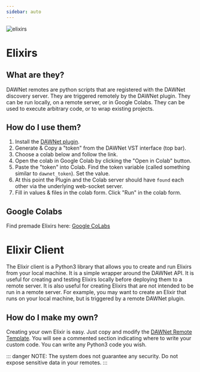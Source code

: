 ```yaml
---
sidebar: auto
---
```


![elixirs](/sas_elixir.png)

# Elixirs

## What are they?
DAWNet remotes are python scripts that are registered with the DAWNet discovery server.  They are triggered remotely by the DAWNet plugin.  They can be run locally, on a remote server, or in Google Colabs.  They can be used to execute arbitrary code, or to wrap existing projects. 

## How do I use them?

1. Install the [DAWNet plugin](/getting-started/#installation).
2. Generate & Copy a "token" from the DAWNet VST interface (top bar).
3. Choose a colab below and follow the link. 
4. Open the colab in Google Colab by clicking the "Open in Colab" button.
5. Paste the "token" into Colab.  Find the token variable (called something similar to `dawnet_token`).  Set the value.
6. At this point the Plugin and the Colab server should have `found` each other via the underlying web-socket server.
7. Fill in values & files in the colab form.  Click "Run" in the colab form.
 
## Google Colabs

Find premade Elixirs here: [Google CoLabs](/vault/#google-colabs)

# Elixir Client

The Elixir client is a Python3 library that allows you to create and run Elixirs from your local machine.  It is a simple wrapper around the DAWNet API.  It is useful for creating and testing Elixirs locally before deploying them to a remote server.  It is also useful for creating Elixirs that are not intended to be run in a remote server.  For example, you may want to create an Elixir that runs on your local machine, but is triggered by a remote DAWNet plugin.


## How do I make my own?
Creating your own Elixir is easy.  Just copy and modify the [DAWNet Remote Template](https://github.com/shiehn/dawnet-remotes/blob/main/DAWNet_Remote_template.ipynb).  You  will see a commented section indicating where to write your custom code.  You can write any Python3 code you wish.  

::: danger
NOTE: The system does not guarantee any security.  Do not expose sensitive data in your remotes.
:::